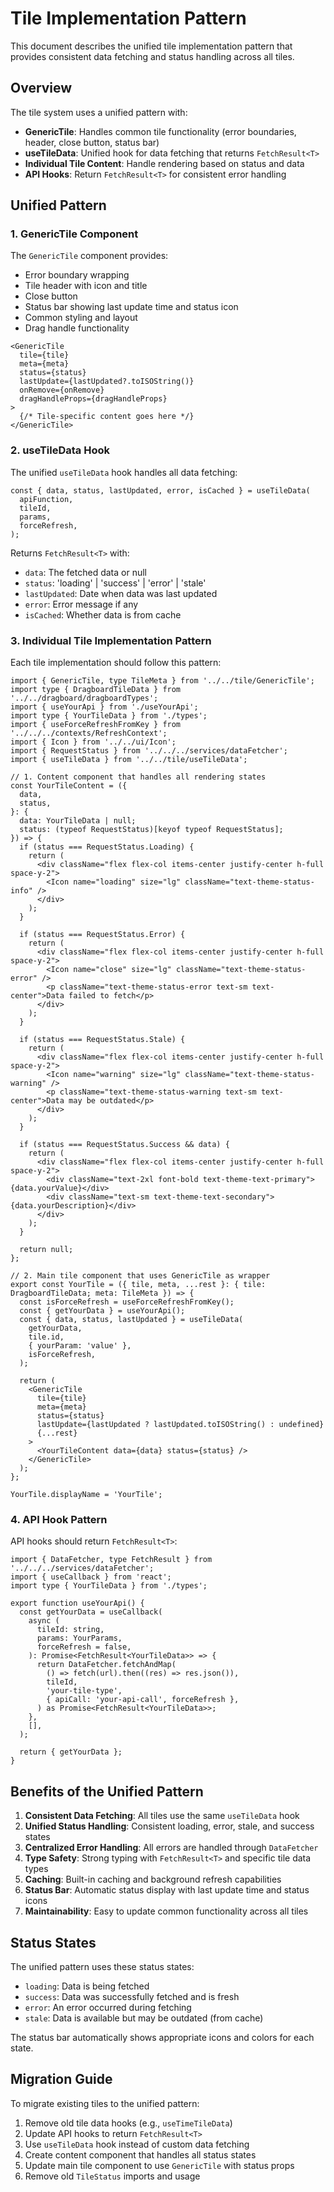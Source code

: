 # Tile Implementation Pattern

This document describes the unified tile implementation pattern that provides consistent data fetching and status handling across all tiles.

## Overview

The tile system uses a unified pattern with:

- **GenericTile**: Handles common tile functionality (error boundaries, header, close button, status bar)
- **useTileData**: Unified hook for data fetching that returns `FetchResult<T>`
- **Individual Tile Content**: Handle rendering based on status and data
- **API Hooks**: Return `FetchResult<T>` for consistent error handling

## Unified Pattern

### 1. GenericTile Component

The `GenericTile` component provides:

- Error boundary wrapping
- Tile header with icon and title
- Close button
- Status bar showing last update time and status icon
- Common styling and layout
- Drag handle functionality

```tsx
<GenericTile
  tile={tile}
  meta={meta}
  status={status}
  lastUpdate={lastUpdated?.toISOString()}
  onRemove={onRemove}
  dragHandleProps={dragHandleProps}
>
  {/* Tile-specific content goes here */}
</GenericTile>
```

### 2. useTileData Hook

The unified `useTileData` hook handles all data fetching:

```tsx
const { data, status, lastUpdated, error, isCached } = useTileData(
  apiFunction,
  tileId,
  params,
  forceRefresh,
);
```

Returns `FetchResult<T>` with:

- `data`: The fetched data or null
- `status`: 'loading' | 'success' | 'error' | 'stale'
- `lastUpdated`: Date when data was last updated
- `error`: Error message if any
- `isCached`: Whether data is from cache

### 3. Individual Tile Implementation Pattern

Each tile implementation should follow this pattern:

```tsx
import { GenericTile, type TileMeta } from '../../tile/GenericTile';
import type { DragboardTileData } from '../../dragboard/dragboardTypes';
import { useYourApi } from './useYourApi';
import type { YourTileData } from './types';
import { useForceRefreshFromKey } from '../../../contexts/RefreshContext';
import { Icon } from '../../ui/Icon';
import { RequestStatus } from '../../../services/dataFetcher';
import { useTileData } from '../../tile/useTileData';

// 1. Content component that handles all rendering states
const YourTileContent = ({
  data,
  status,
}: {
  data: YourTileData | null;
  status: (typeof RequestStatus)[keyof typeof RequestStatus];
}) => {
  if (status === RequestStatus.Loading) {
    return (
      <div className="flex flex-col items-center justify-center h-full space-y-2">
        <Icon name="loading" size="lg" className="text-theme-status-info" />
      </div>
    );
  }

  if (status === RequestStatus.Error) {
    return (
      <div className="flex flex-col items-center justify-center h-full space-y-2">
        <Icon name="close" size="lg" className="text-theme-status-error" />
        <p className="text-theme-status-error text-sm text-center">Data failed to fetch</p>
      </div>
    );
  }

  if (status === RequestStatus.Stale) {
    return (
      <div className="flex flex-col items-center justify-center h-full space-y-2">
        <Icon name="warning" size="lg" className="text-theme-status-warning" />
        <p className="text-theme-status-warning text-sm text-center">Data may be outdated</p>
      </div>
    );
  }

  if (status === RequestStatus.Success && data) {
    return (
      <div className="flex flex-col items-center justify-center h-full space-y-2">
        <div className="text-2xl font-bold text-theme-text-primary">{data.yourValue}</div>
        <div className="text-sm text-theme-text-secondary">{data.yourDescription}</div>
      </div>
    );
  }

  return null;
};

// 2. Main tile component that uses GenericTile as wrapper
export const YourTile = ({ tile, meta, ...rest }: { tile: DragboardTileData; meta: TileMeta }) => {
  const isForceRefresh = useForceRefreshFromKey();
  const { getYourData } = useYourApi();
  const { data, status, lastUpdated } = useTileData(
    getYourData,
    tile.id,
    { yourParam: 'value' },
    isForceRefresh,
  );

  return (
    <GenericTile
      tile={tile}
      meta={meta}
      status={status}
      lastUpdate={lastUpdated ? lastUpdated.toISOString() : undefined}
      {...rest}
    >
      <YourTileContent data={data} status={status} />
    </GenericTile>
  );
};

YourTile.displayName = 'YourTile';
```

### 4. API Hook Pattern

API hooks should return `FetchResult<T>`:

```tsx
import { DataFetcher, type FetchResult } from '../../../services/dataFetcher';
import { useCallback } from 'react';
import type { YourTileData } from './types';

export function useYourApi() {
  const getYourData = useCallback(
    async (
      tileId: string,
      params: YourParams,
      forceRefresh = false,
    ): Promise<FetchResult<YourTileData>> => {
      return DataFetcher.fetchAndMap(
        () => fetch(url).then((res) => res.json()),
        tileId,
        'your-tile-type',
        { apiCall: 'your-api-call', forceRefresh },
      ) as Promise<FetchResult<YourTileData>>;
    },
    [],
  );

  return { getYourData };
}
```

## Benefits of the Unified Pattern

1. **Consistent Data Fetching**: All tiles use the same `useTileData` hook
2. **Unified Status Handling**: Consistent loading, error, stale, and success states
3. **Centralized Error Handling**: All errors are handled through `DataFetcher`
4. **Type Safety**: Strong typing with `FetchResult<T>` and specific tile data types
5. **Caching**: Built-in caching and background refresh capabilities
6. **Status Bar**: Automatic status display with last update time and status icons
7. **Maintainability**: Easy to update common functionality across all tiles

## Status States

The unified pattern uses these status states:

- `loading`: Data is being fetched
- `success`: Data was successfully fetched and is fresh
- `error`: An error occurred during fetching
- `stale`: Data is available but may be outdated (from cache)

The status bar automatically shows appropriate icons and colors for each state.

## Migration Guide

To migrate existing tiles to the unified pattern:

1. Remove old tile data hooks (e.g., `useTimeTileData`)
2. Update API hooks to return `FetchResult<T>`
3. Use `useTileData` hook instead of custom data fetching
4. Create content component that handles all status states
5. Update main tile component to use `GenericTile` with status props
6. Remove old `TileStatus` imports and usage
